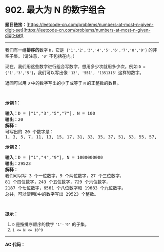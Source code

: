 # 902. 最大为 N 的数字组合

**题目链接：**[https://leetcode-cn.com/problems/numbers-at-most-n-given-digit-set](https://leetcode-cn.com/problems/numbers-at-most-n-given-digit-set)

---

<div class="content__1Y2H">
 <div class="notranslate">
  <p>我们有一组<strong>排序的</strong>数字 <code>D</code>，它是&nbsp; <code>{'1','2','3','4','5','6','7','8','9'}</code>&nbsp;的非空子集。（请注意，<code>'0'</code> 不包括在内。）</p> 
  <p>现在，我们用这些数字进行组合写数字，想用多少次就用多少次。例如&nbsp;<code>D = {'1','3','5'}</code>，我们可以写出像&nbsp;<code>'13', '551', '1351315'</code>&nbsp;这样的数字。</p> 
  <p>返回可以用 <code>D</code> 中的数字写出的小于或等于 <code>N</code> 的正整数的数目。</p> 
  <p>&nbsp;</p> 
  <p><strong>示例 1：</strong></p> 
  <pre class="language-text"><strong>输入：</strong>D = ["1","3","5","7"], N = 100
<strong>输出：</strong>20
<strong>解释：</strong>
可写出的 20 个数字是：
1, 3, 5, 7, 11, 13, 15, 17, 31, 33, 35, 37, 51, 53, 55, 57, 71, 73, 75, 77.
</pre> 
  <p><strong>示例 2：</strong></p> 
  <pre class="language-text"><strong>输入：</strong>D = ["1","4","9"], N = 1000000000
<strong>输出：</strong>29523
<strong>解释：</strong>
我们可以写 3 个一位数字，9 个两位数字，27 个三位数字，
81 个四位数字，243 个五位数字，729 个六位数字，
2187 个七位数字，6561 个八位数字和 19683 个九位数字。
总共，可以使用D中的数字写出 29523 个整数。</pre> 
  <p>&nbsp;</p> 
  <p><strong>提示：</strong></p> 
  <ol> 
   <li><code>D</code> 是按排序顺序的数字 <code>'1'-'9'</code> 的子集。</li> 
   <li><code>1 &lt;= N &lt;= 10^9</code></li> 
  </ol> 
 </div>
</div>

---

**AC 代码：**

```java

```